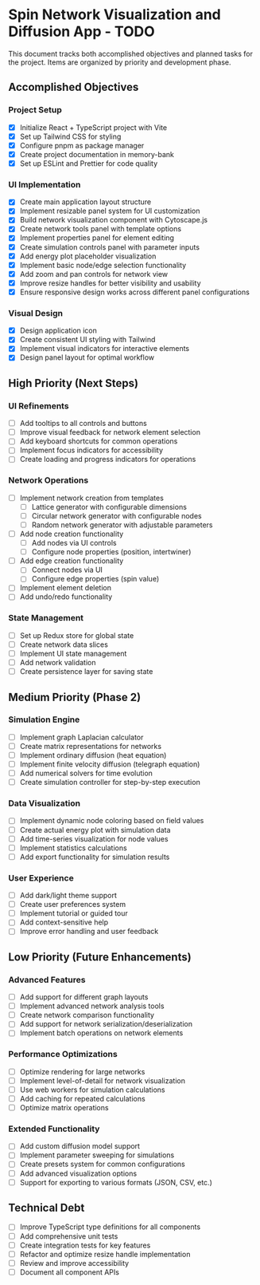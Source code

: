 # Spin Network Visualization and Diffusion App - TODO

This document tracks both accomplished objectives and planned tasks for the project. Items are organized by priority and development phase.

## Accomplished Objectives

### Project Setup
- [x] Initialize React + TypeScript project with Vite
- [x] Set up Tailwind CSS for styling
- [x] Configure pnpm as package manager
- [x] Create project documentation in memory-bank
- [x] Set up ESLint and Prettier for code quality

### UI Implementation
- [x] Create main application layout structure
- [x] Implement resizable panel system for UI customization
- [x] Build network visualization component with Cytoscape.js
- [x] Create network tools panel with template options
- [x] Implement properties panel for element editing
- [x] Create simulation controls panel with parameter inputs
- [x] Add energy plot placeholder visualization
- [x] Implement basic node/edge selection functionality
- [x] Add zoom and pan controls for network view
- [x] Improve resize handles for better visibility and usability
- [x] Ensure responsive design works across different panel configurations

### Visual Design
- [x] Design application icon
- [x] Create consistent UI styling with Tailwind
- [x] Implement visual indicators for interactive elements
- [x] Design panel layout for optimal workflow

## High Priority (Next Steps)

### UI Refinements
- [ ] Add tooltips to all controls and buttons
- [ ] Improve visual feedback for network element selection
- [ ] Add keyboard shortcuts for common operations
- [ ] Implement focus indicators for accessibility
- [ ] Create loading and progress indicators for operations

### Network Operations
- [ ] Implement network creation from templates
  - [ ] Lattice generator with configurable dimensions
  - [ ] Circular network generator with configurable nodes
  - [ ] Random network generator with adjustable parameters
- [ ] Add node creation functionality
  - [ ] Add nodes via UI controls
  - [ ] Configure node properties (position, intertwiner)
- [ ] Add edge creation functionality
  - [ ] Connect nodes via UI
  - [ ] Configure edge properties (spin value)
- [ ] Implement element deletion
- [ ] Add undo/redo functionality

### State Management
- [ ] Set up Redux store for global state
- [ ] Create network data slices
- [ ] Implement UI state management
- [ ] Add network validation
- [ ] Create persistence layer for saving state

## Medium Priority (Phase 2)

### Simulation Engine
- [ ] Implement graph Laplacian calculator
- [ ] Create matrix representations for networks
- [ ] Implement ordinary diffusion (heat equation)
- [ ] Implement finite velocity diffusion (telegraph equation)
- [ ] Add numerical solvers for time evolution
- [ ] Create simulation controller for step-by-step execution

### Data Visualization
- [ ] Implement dynamic node coloring based on field values
- [ ] Create actual energy plot with simulation data
- [ ] Add time-series visualization for node values
- [ ] Implement statistics calculations
- [ ] Add export functionality for simulation results

### User Experience
- [ ] Add dark/light theme support
- [ ] Create user preferences system
- [ ] Implement tutorial or guided tour
- [ ] Add context-sensitive help
- [ ] Improve error handling and user feedback

## Low Priority (Future Enhancements)

### Advanced Features
- [ ] Add support for different graph layouts
- [ ] Implement advanced network analysis tools
- [ ] Create network comparison functionality
- [ ] Add support for network serialization/deserialization
- [ ] Implement batch operations on network elements

### Performance Optimizations
- [ ] Optimize rendering for large networks
- [ ] Implement level-of-detail for network visualization
- [ ] Use web workers for simulation calculations
- [ ] Add caching for repeated calculations
- [ ] Optimize matrix operations

### Extended Functionality
- [ ] Add custom diffusion model support
- [ ] Implement parameter sweeping for simulations
- [ ] Create presets system for common configurations
- [ ] Add advanced visualization options
- [ ] Support for exporting to various formats (JSON, CSV, etc.)

## Technical Debt
- [ ] Improve TypeScript type definitions for all components
- [ ] Add comprehensive unit tests
- [ ] Create integration tests for key features
- [ ] Refactor and optimize resize handle implementation
- [ ] Review and improve accessibility
- [ ] Document all component APIs
